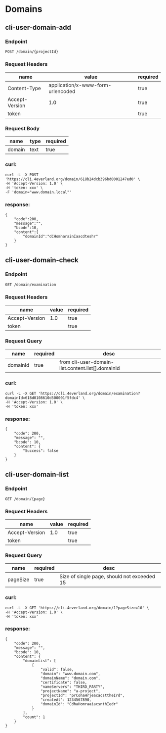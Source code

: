 # Domains

## cli-user-domain-add

### Endpoint

```
POST /domain/{projectId}
```

### Request Headers

| name | value | required |
| ---- | ----- | -------- |
| Content-Type | application/x-www-form-urlencoded | true |
| Accept-Version | 1.0 | true |
| token |  | true |

### Request Body

| name | type | required |
| ---- | ---- | -------- |
| domain | text | true |

### curl:

```
curl -L -X POST 'https://cli.4everland.org/domain/618b24dcb396bd0001247ed0' \
-H 'Accept-Version: 1.0' \
-H 'token: xxx' \
-F 'domain="www.domain.local"'
```

### response:

```
{
    "code":200,
    "message":"",
    "bcode":10,
    "content":{
        "domainId":"dCHomharainIaacdteshr"
    }
}
```

## cli-user-domain-check

### Endpoint

```
GET /domain/examination
```

### Request Headers

| name | value | required |
| ---- | ----- | -------- |
| Accept-Version | 1.0 | true |
| token |  | true |

### Request Query

| name | required | desc |
| ---- | -------- | ---- |
| domainId | true | from cli-user-domain-list.content.list[].domainId |

### curl:

```
curl -L -X GET 'https://cli.4everland.org/domain/examination?domainId=618d0108610d500001f5fdc4' \
-H 'Accept-Version: 1.0' \
-H 'token: xxx'
```

### response:

```
{
    "code": 200,
    "message": "",
    "bcode": 10,
    "content": {
        "Success": false
    }
}
```

## cli-user-domain-list

### Endpoint

```
GET /domain/{page}
```

### Request Headers

| name | value | required |
| ---- | ----- | -------- |
| Accept-Version | 1.0 | true |
| token |  | true |

### Request Query

| name | required | desc |
| ---- | -------- | ---- |
| pageSize | true | Size of single page, should not exceeded 15 |

### curl:

```
curl -L -X GET 'https://cli.4everland.org/domain/1?pageSize=10' \
-H 'Accept-Version: 1.0' \
-H 'token: xxx'
```

### response:

```
{
    "code": 200,
    "message": "",
    "bcode": 10,
    "content": {
        "domainList": [
            {
                "valid": false,
                "domain": "www.domain.com",
                "domainName": "domain.com",
                "certificate": false,
                "nameServers": "THIRD_PARTY",
                "projectName": "a-project",
                "projectId": "prCohaHrjeacacsttheIrd",
                "createAt": 1234567890,
                "domainId": "CdhaHomraaiacsnthIedr"
            }
        ],
        "count": 1
    }
}
```
